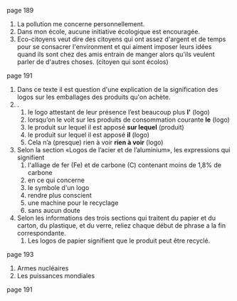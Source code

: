 page 189
1. La pollution me concerne personnellement.
2. Dans mon école, aucune initiative écologique est encouragée.
3. Eco-citoyens veut dire des citoyens qui ont assez d'argent et de temps pour se consacrer l'environment et qui aiment imposer leurs idées quand ils sont chez des amis entrain de manger alors qu'ils veulent parler de d'autres choses. (citoyen qui sont écolos)

page 191
1. Dans ce texte il est question d'une explication de la signification des logos sur les emballages des produits qu'on achète.
2. .
	1. le logo attestant de leur présence l’est beaucoup plus **l'** (logo)
	2. lorsqu’on le voit sur les produits de consommation courante **le** (logo)
	3. le produit sur lequel il est apposé **sur lequel** (produit)
	4. le produit sur lequel il est apposé **il** (logo)
	5. Cela n’a (presque) rien à voir **rien à voir** (logo)
3. Selon la section «Logos de l’acier et de l’aluminium», les expressions qui signifient
	1. l'alliage de fer (Fe) et de carbone (C) contenant moins de 1,8% de carbone
	2. en ce qui concerne
	3. le symbole d'un logo
	4. rendre plus conscient
	5. une machine pour le recyclage
	6. sans aucun doute
4. Selon les informations des trois sections qui traitent du papier et du carton, du plastique, et du verre, reliez chaque début de phrase a la fin correspondante.
	1. Les logos de papier signifient que le produit peut être recyclé.

page 193
1. Armes nucléaires
2. Les puissances mondiales

page 191
